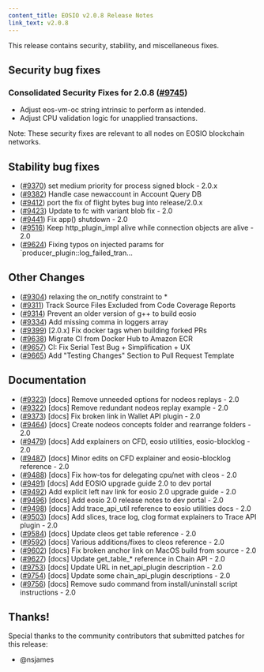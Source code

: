 ```yaml
---
content_title: EOSIO v2.0.8 Release Notes
link_text: v2.0.8
---
```


This release contains security, stability, and miscellaneous fixes.

## Security bug fixes

### Consolidated Security Fixes for 2.0.8 ([#9745](https://github.com/EOSIO/eos/pull/9745))

- Adjust eos-vm-oc string intrinsic to perform as intended.
- Adjust CPU validation logic for unapplied transactions.

Note: These security fixes are relevant to all nodes on EOSIO blockchain networks.

## Stability bug fixes
- ([#9370](https://github.com/EOSIO/eos/pull/9370)) set medium priority for process signed block - 2.0.x
- ([#9382](https://github.com/EOSIO/eos/pull/9382)) Handle case newaccount in Account Query DB
- ([#9412](https://github.com/EOSIO/eos/pull/9412)) port the fix of flight bytes bug into release/2.0.x
- ([#9423](https://github.com/EOSIO/eos/pull/9423)) Update to fc with variant blob fix - 2.0
- ([#9441](https://github.com/EOSIO/eos/pull/9441)) Fix app() shutdown - 2.0
- ([#9516](https://github.com/EOSIO/eos/pull/9516)) Keep http_plugin_impl alive while connection objects are alive - 2.0
- ([#9624](https://github.com/EOSIO/eos/pull/9624)) Fixing typos on injected params for `producer_plugin::log_failed_tran…

## Other Changes
- ([#9304](https://github.com/EOSIO/eos/pull/9304)) relaxing the on_notify constraint to *
- ([#9311](https://github.com/EOSIO/eos/pull/9311)) Track Source Files Excluded from Code Coverage Reports
- ([#9314](https://github.com/EOSIO/eos/pull/9314)) Prevent an older version of g++ to build eosio
- ([#9334](https://github.com/EOSIO/eos/pull/9334)) Add missing comma in loggers array
- ([#9399](https://github.com/EOSIO/eos/pull/9399)) [2.0.x] Fix docker tags when building forked PRs
- ([#9638](https://github.com/EOSIO/eos/pull/9638)) Migrate CI from Docker Hub to Amazon ECR
- ([#9657](https://github.com/EOSIO/eos/pull/9657)) CI: Fix Serial Test Bug + Simplification + UX
- ([#9665](https://github.com/EOSIO/eos/pull/9665)) Add "Testing Changes" Section to Pull Request Template

## Documentation
- ([#9323](https://github.com/EOSIO/eos/pull/9323)) [docs] Remove unneeded options for nodeos replays - 2.0
- ([#9322](https://github.com/EOSIO/eos/pull/9322)) [docs] Remove redundant nodeos replay example - 2.0
- ([#9373](https://github.com/EOSIO/eos/pull/9373)) [docs] Fix broken link in Wallet API plugin - 2.0
- ([#9464](https://github.com/EOSIO/eos/pull/9464)) [docs] Create nodeos concepts folder and rearrange folders - 2.0
- ([#9479](https://github.com/EOSIO/eos/pull/9479)) [docs] Add explainers on CFD, eosio utilities, eosio-blocklog - 2.0
- ([#9487](https://github.com/EOSIO/eos/pull/9487)) [docs] Minor edits on CFD explainer and eosio-blocklog reference - 2.0
- ([#9488](https://github.com/EOSIO/eos/pull/9488)) [docs] Fix how-tos for delegating cpu/net with cleos - 2.0
- ([#9491](https://github.com/EOSIO/eos/pull/9491)) [docs] Add EOSIO upgrade guide 2.0 to dev portal
- ([#9492](https://github.com/EOSIO/eos/pull/9492)) Add explicit left nav link for eosio 2.0 upgrade guide - 2.0
- ([#9496](https://github.com/EOSIO/eos/pull/9496)) [docs] Add eosio 2.0 release notes to dev portal - 2.0
- ([#9498](https://github.com/EOSIO/eos/pull/9498)) [docs] Add trace_api_util reference to eosio utilities docs - 2.0
- ([#9503](https://github.com/EOSIO/eos/pull/9503)) [docs] Add slices, trace log, clog format explainers to Trace API plugin - 2.0
- ([#9584](https://github.com/EOSIO/eos/pull/9584)) [docs] Update cleos get table reference - 2.0
- ([#9592](https://github.com/EOSIO/eos/pull/9592)) [docs] Various additions/fixes to cleos reference - 2.0
- ([#9602](https://github.com/EOSIO/eos/pull/9602)) [docs] Fix broken anchor link on MacOS build from source - 2.0
- ([#9627](https://github.com/EOSIO/eos/pull/9627)) [docs] Update get_table_* reference in Chain API - 2.0
- ([#9753](https://github.com/EOSIO/eos/pull/9753)) [docs] Update URL in net_api_plugin description - 2.0
- ([#9754](https://github.com/EOSIO/eos/pull/9754)) [docs] Update some chain_api_plugin descriptions - 2.0
- ([#9756](https://github.com/EOSIO/eos/pull/9756)) [docs] Remove sudo command from install/uninstall script instructions - 2.0

## Thanks!
Special thanks to the community contributors that submitted patches for this release:
- @nsjames
